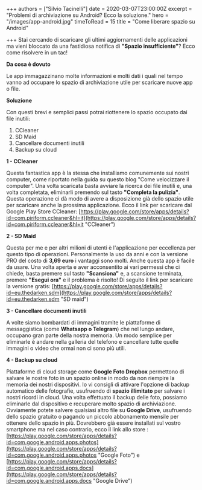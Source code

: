 +++
authors = ["Silvio Tacinelli"]
date = 2020-03-07T23:00:00Z
excerpt = "Problemi di archiviazione su Android? Ecco la soluzione."
hero = "/images/app-android.jpg"
timeToRead = 15
title = "Come liberare spazio su Android"

+++
Stai cercando di scaricare gli ultimi aggiornamenti delle applicazioni ma vieni bloccato da una fastidiosa notifica di **"Spazio insufficiente"**? Ecco come risolvere in un tac!

**Da cosa è dovuto**

Le app immagazzinano molte informazioni e molti dati i quali nel tempo vanno ad occupare lo spazio di archiviazione utile per scaricare nuove app o file.

**Soluzione**

Con questi brevi e semplici passi potrai riottenere lo spazio occupato dai file inutili:

1. CCleaner
2. SD Maid
3. Cancellare documenti inutili
4. Backup su cloud

**1 - CCleaner**

Questa fantastica app è la stessa che installiamo comunemente sui nostri computer, come riportato nella guida su questo blog "Come velocizzare il computer". Una volta scaricata basta avviare la ricerca dei file inutili e, una volta completata, eliminarli premendo sul tasto **"Completa la pulizia"**. Questa operazione ci dà modo di avere a disposizione già dello spazio utile per scaricare anche la prossima applicazione. Ecco il link per scaricare dal Google Play Store CCleaner: [https://play.google.com/store/apps/details?id=com.piriform.ccleaner&hl=it](https://play.google.com/store/apps/details?id=com.piriform.ccleaner&hl=it "CCleaner")

**2 - SD Maid**

Questa per me e per altri milioni di utenti è l'applicazione per eccellenza per questo tipo di operazioni. Personalmente la uso da anni e con la versione PRO del costo di **3,69 euro** i vantaggi sono molti. Anche questa app è facile da usare. Una volta aperta e aver acconsentito ai vari permessi che ci chiede, basta premere sul tasto **"Scansiona"** e, a scansione terminata, premere **"Esegui ora"** e il problema è risolto! Di seguito il link per scaricare la versione gratis: [https://play.google.com/store/apps/details?id=eu.thedarken.sdm](https://play.google.com/store/apps/details?id=eu.thedarken.sdm "SD maid")

**3 - Cancellare documenti inutili**

A volte siamo bombardati di immagini tramite le piattaforme di messaggistica (come **Whatsapp o Telegram**) che nel lungo andare, occupano gran parte della nostra memoria. Un modo semplice per eliminarle è andare nella galleria del telefono e cancellare tutte quelle immagini  o video che ormai non ci sono più utili.

**4 - Backup su cloud**

Piattaforme di cloud storage come **Google Foto Dropbox** permettono di salvare le nostre foto in un spazio online in modo da non riempire la memoria dei nostri dispositivi. Io vi consigli di attivare l'opzione di backup automatico delle fotografie, usufruendo di **spazio illimitato** per salvare i nostri ricordi in cloud. Una volta effettuato il backup delle foto, possiamo eliminarle dal dispositivo e recuperare molto spazio di archiviazione. Ovviamente potete salvere qualsiasi altro file su **Google Drive**, usufruendo dello spazio gratuito o pagando un piccolo abbonamento mensile per ottenere dello spazio in più. Dovrebbero già essere installati sul vostro smartphone ma nel caso contrario, ecco il link allo store : [https://play.google.com/store/apps/details?id=com.google.android.apps.photos](https://play.google.com/store/apps/details?id=com.google.android.apps.photos "Google Foto") e [https://play.google.com/store/apps/details?id=com.google.android.apps.docs](https://play.google.com/store/apps/details?id=com.google.android.apps.docs "Google Drive")